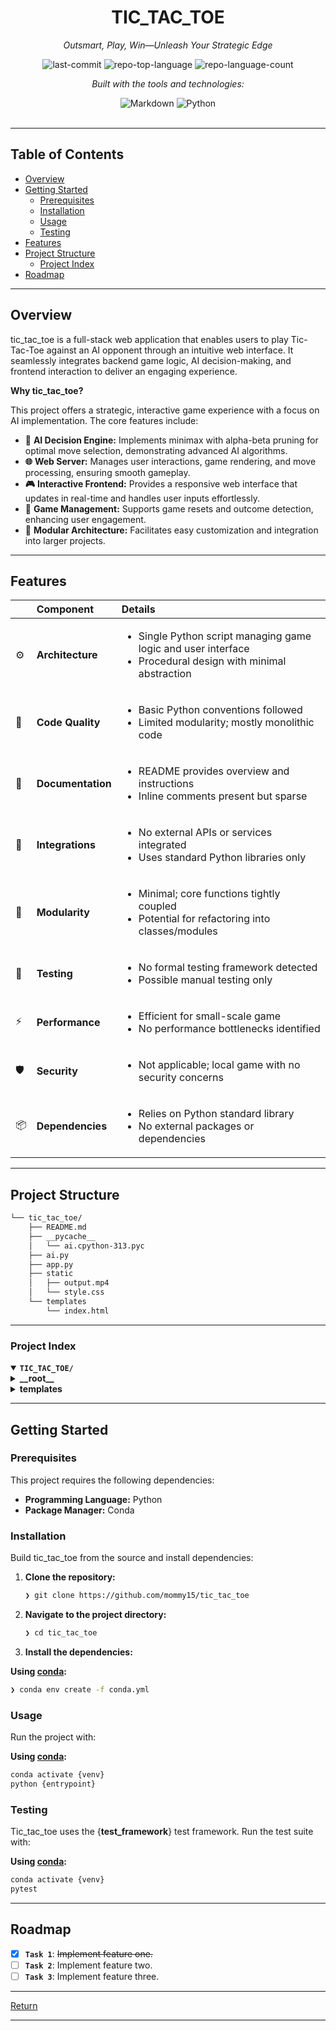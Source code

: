 <div id="top">

<!-- HEADER STYLE: CLASSIC -->
<div align="center">


# TIC_TAC_TOE

<em>Outsmart, Play, Win—Unleash Your Strategic Edge</em>

<!-- BADGES -->
<img src="https://img.shields.io/github/last-commit/mommy15/tic_tac_toe?style=flat&logo=git&logoColor=white&color=0080ff" alt="last-commit">
<img src="https://img.shields.io/github/languages/top/mommy15/tic_tac_toe?style=flat&color=0080ff" alt="repo-top-language">
<img src="https://img.shields.io/github/languages/count/mommy15/tic_tac_toe?style=flat&color=0080ff" alt="repo-language-count">

<em>Built with the tools and technologies:</em>

<img src="https://img.shields.io/badge/Markdown-000000.svg?style=flat&logo=Markdown&logoColor=white" alt="Markdown">
<img src="https://img.shields.io/badge/Python-3776AB.svg?style=flat&logo=Python&logoColor=white" alt="Python">

</div>
<br>

---

## Table of Contents

- [Overview](#overview)
- [Getting Started](#getting-started)
    - [Prerequisites](#prerequisites)
    - [Installation](#installation)
    - [Usage](#usage)
    - [Testing](#testing)
- [Features](#features)
- [Project Structure](#project-structure)
    - [Project Index](#project-index)
- [Roadmap](#roadmap)

---

## Overview

tic_tac_toe is a full-stack web application that enables users to play Tic-Tac-Toe against an AI opponent through an intuitive web interface. It seamlessly integrates backend game logic, AI decision-making, and frontend interaction to deliver an engaging experience.

**Why tic_tac_toe?**

This project offers a strategic, interactive game experience with a focus on AI implementation. The core features include:

- **🧠** **AI Decision Engine:** Implements minimax with alpha-beta pruning for optimal move selection, demonstrating advanced AI algorithms.
- **🌐** **Web Server:** Manages user interactions, game rendering, and move processing, ensuring smooth gameplay.
- **🎮** **Interactive Frontend:** Provides a responsive web interface that updates in real-time and handles user inputs effortlessly.
- **🔄** **Game Management:** Supports game resets and outcome detection, enhancing user engagement.
- **🔧** **Modular Architecture:** Facilitates easy customization and integration into larger projects.

---

## Features

|      | Component       | Details                                                                                     |
| :--- | :-------------- | :------------------------------------------------------------------------------------------ |
| ⚙️  | **Architecture**  | <ul><li>Single Python script managing game logic and user interface</li><li>Procedural design with minimal abstraction</li></ul> |
| 🔩 | **Code Quality**  | <ul><li>Basic Python conventions followed</li><li>Limited modularity; mostly monolithic code</li></ul> |
| 📄 | **Documentation** | <ul><li>README provides overview and instructions</li><li>Inline comments present but sparse</li></ul> |
| 🔌 | **Integrations**  | <ul><li>No external APIs or services integrated</li><li>Uses standard Python libraries only</li></ul> |
| 🧩 | **Modularity**    | <ul><li>Minimal; core functions tightly coupled</li><li>Potential for refactoring into classes/modules</li></ul> |
| 🧪 | **Testing**       | <ul><li>No formal testing framework detected</li><li>Possible manual testing only</li></ul> |
| ⚡️  | **Performance**   | <ul><li>Efficient for small-scale game</li><li>No performance bottlenecks identified</li></ul> |
| 🛡️ | **Security**      | <ul><li>Not applicable; local game with no security concerns</li></ul> |
| 📦 | **Dependencies**  | <ul><li>Relies on Python standard library</li><li>No external packages or dependencies</li></ul> |

---

## Project Structure

```sh
└── tic_tac_toe/
    ├── README.md
    ├── __pycache__
    │   └── ai.cpython-313.pyc
    ├── ai.py
    ├── app.py
    ├── static
    │   ├── output.mp4
    │   └── style.css
    └── templates
        └── index.html
```

---

### Project Index

<details open>
	<summary><b><code>TIC_TAC_TOE/</code></b></summary>
	<!-- __root__ Submodule -->
	<details>
		<summary><b>__root__</b></summary>
		<blockquote>
			<div class='directory-path' style='padding: 8px 0; color: #666;'>
				<code><b>⦿ __root__</b></code>
			<table style='width: 100%; border-collapse: collapse;'>
			<thead>
				<tr style='background-color: #f8f9fa;'>
					<th style='width: 30%; text-align: left; padding: 8px;'>File Name</th>
					<th style='text-align: left; padding: 8px;'>Summary</th>
				</tr>
			</thead>
				<tr style='border-bottom: 1px solid #eee;'>
					<td style='padding: 8px;'><b><a href='https://github.com/mommy15/tic_tac_toe/blob/master/app.py'>app.py</a></b></td>
					<td style='padding: 8px;'>- Provides the core web server for the application, enabling user interaction through a web interface and facilitating communication with the AI module<br>- It handles rendering the main page and processing move requests by determining optimal game moves, integrating frontend and backend components within the overall architecture.</td>
				</tr>
				<tr style='border-bottom: 1px solid #eee;'>
					<td style='padding: 8px;'><b><a href='https://github.com/mommy15/tic_tac_toe/blob/master/README.md'>README.md</a></b></td>
					<td style='padding: 8px;'>- Provides the core web server facilitating user interaction, game rendering, and move processing within the Tic-Tac-Toe application<br>- It manages communication between the frontend interface and the AI decision engine, enabling real-time gameplay and seamless integration of game logic into the web architecture<br>- This component is essential for delivering an engaging, interactive experience driven by strategic AI moves.</td>
				</tr>
				<tr style='border-bottom: 1px solid #eee;'>
					<td style='padding: 8px;'><b><a href='https://github.com/mommy15/tic_tac_toe/blob/master/ai.py'>ai.py</a></b></td>
					<td style='padding: 8px;'>- Implements an AI-powered decision engine for Tic-Tac-Toe, enabling optimal move selection through the minimax algorithm with alpha-beta pruning<br>- Facilitates strategic gameplay by evaluating board states to identify the best move for the computer opponent, contributing to the overall architecture by providing intelligent, automated gameplay capabilities.</td>
				</tr>
			</table>
		</blockquote>
	</details>
	<!-- templates Submodule -->
	<details>
		<summary><b>templates</b></summary>
		<blockquote>
			<div class='directory-path' style='padding: 8px 0; color: #666;'>
				<code><b>⦿ templates</b></code>
			<table style='width: 100%; border-collapse: collapse;'>
			<thead>
				<tr style='background-color: #f8f9fa;'>
					<th style='width: 30%; text-align: left; padding: 8px;'>File Name</th>
					<th style='text-align: left; padding: 8px;'>Summary</th>
				</tr>
			</thead>
				<tr style='border-bottom: 1px solid #eee;'>
					<td style='padding: 8px;'><b><a href='https://github.com/mommy15/tic_tac_toe/blob/master/templates/index.html'>index.html</a></b></td>
					<td style='padding: 8px;'>- Facilitates an interactive web interface for playing Tic-Tac-Toe against an AI opponent<br>- Manages user interactions, updates game state visually, and communicates with the backend to generate AI moves<br>- Ensures seamless gameplay flow, detects game outcomes, and provides options to restart, integrating frontend controls with server-side logic within the overall application architecture.</td>
				</tr>
			</table>
		</blockquote>
	</details>
</details>

---

## Getting Started

### Prerequisites

This project requires the following dependencies:

- **Programming Language:** Python
- **Package Manager:** Conda

### Installation

Build tic_tac_toe from the source and install dependencies:

1. **Clone the repository:**

    ```sh
    ❯ git clone https://github.com/mommy15/tic_tac_toe
    ```

2. **Navigate to the project directory:**

    ```sh
    ❯ cd tic_tac_toe
    ```

3. **Install the dependencies:**

**Using [conda](https://docs.conda.io/):**

```sh
❯ conda env create -f conda.yml
```

### Usage

Run the project with:

**Using [conda](https://docs.conda.io/):**

```sh
conda activate {venv}
python {entrypoint}
```

### Testing

Tic_tac_toe uses the {__test_framework__} test framework. Run the test suite with:

**Using [conda](https://docs.conda.io/):**

```sh
conda activate {venv}
pytest
```

---

## Roadmap

- [X] **`Task 1`**: <strike>Implement feature one.</strike>
- [ ] **`Task 2`**: Implement feature two.
- [ ] **`Task 3`**: Implement feature three.

---

<div align="left"><a href="#top"> Return</a></div>

---


